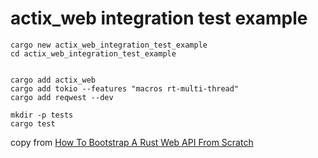 # actix_web integration test example

``` shell
cargo new actix_web_integration_test_example
cd actix_web_integration_test_example


cargo add actix_web
cargo add tokio --features "macros rt-multi-thread"
cargo add reqwest --dev

mkdir -p tests
cargo test
```

copy from [How To Bootstrap A Rust Web API From Scratch](https://www.lpalmieri.com/posts/2020-08-09-zero-to-production-3-how-to-bootstrap-a-new-rust-web-api-from-scratch/)
